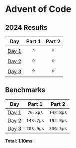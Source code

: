 # Advent of Code

<!--- advent_readme_stars table --->
## 2024 Results

| Day | Part 1 | Part 2 |
| :---: | :---: | :---: |
| [Day 1](https://adventofcode.com/2024/day/1) | ⭐ | ⭐ |
| [Day 2](https://adventofcode.com/2024/day/2) | ⭐ | ⭐ |
| [Day 3](https://adventofcode.com/2024/day/3) | ⭐ | ⭐ |
<!--- advent_readme_stars table --->

<!--- benchmarking table --->
## Benchmarks

| Day | Part 1 | Part 2 |
| :---: | :---: | :---:  |
| [Day 1](./src/bin/01.rs) | `76.3µs` | `142.8µs` |
| [Day 2](./src/bin/02.rs) | `143.7µs` | `192.9µs` |
| [Day 3](./src/bin/03.rs) | `203.9µs` | `336.5µs` |

**Total: 1.10ms**
<!--- benchmarking table --->
